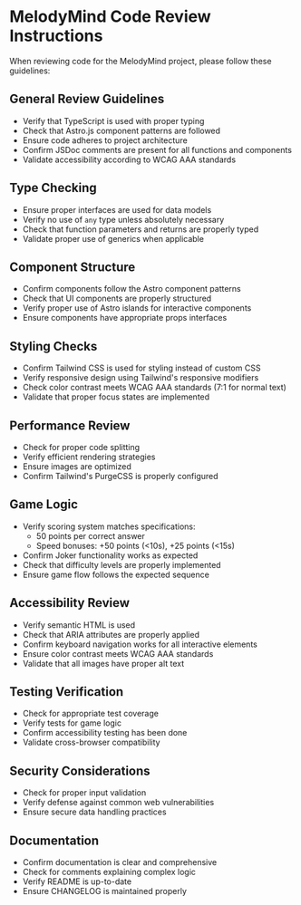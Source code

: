 # MelodyMind Code Review Instructions

When reviewing code for the MelodyMind project, please follow these guidelines:

## General Review Guidelines

- Verify that TypeScript is used with proper typing
- Check that Astro.js component patterns are followed
- Ensure code adheres to project architecture
- Confirm JSDoc comments are present for all functions and components
- Validate accessibility according to WCAG AAA standards

## Type Checking

- Ensure proper interfaces are used for data models
- Verify no use of `any` type unless absolutely necessary
- Check that function parameters and returns are properly typed
- Validate proper use of generics when applicable

## Component Structure

- Confirm components follow the Astro component patterns
- Check that UI components are properly structured
- Verify proper use of Astro islands for interactive components
- Ensure components have appropriate props interfaces

## Styling Checks

- Confirm Tailwind CSS is used for styling instead of custom CSS
- Verify responsive design using Tailwind's responsive modifiers
- Check color contrast meets WCAG AAA standards (7:1 for normal text)
- Validate that proper focus states are implemented

## Performance Review

- Check for proper code splitting
- Verify efficient rendering strategies
- Ensure images are optimized
- Confirm Tailwind's PurgeCSS is properly configured

## Game Logic

- Verify scoring system matches specifications:
  - 50 points per correct answer
  - Speed bonuses: +50 points (<10s), +25 points (<15s)
- Confirm Joker functionality works as expected
- Check that difficulty levels are properly implemented
- Ensure game flow follows the expected sequence

## Accessibility Review

- Verify semantic HTML is used
- Check that ARIA attributes are properly applied
- Confirm keyboard navigation works for all interactive elements
- Ensure color contrast meets WCAG AAA standards
- Validate that all images have proper alt text

## Testing Verification

- Check for appropriate test coverage
- Verify tests for game logic
- Confirm accessibility testing has been done
- Validate cross-browser compatibility

## Security Considerations

- Check for proper input validation
- Verify defense against common web vulnerabilities
- Ensure secure data handling practices

## Documentation

- Confirm documentation is clear and comprehensive
- Check for comments explaining complex logic
- Verify README is up-to-date
- Ensure CHANGELOG is maintained properly
